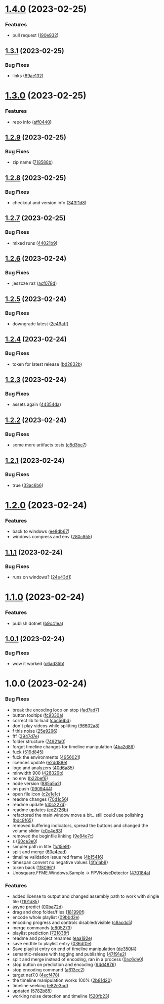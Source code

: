 # [1.4.0](https://github.com/mkorzunowicz/sem-rel-test/compare/1.3.2...1.4.0) (2023-02-25)


### Features

* pull request ([190e932](https://github.com/mkorzunowicz/sem-rel-test/commit/190e932b3845bdbe9536c3f21403a1d1dcfd0eb4))

## [1.3.1](https://github.com/mkorzunowicz/sem-rel-test/compare/1.3.0...1.3.1) (2023-02-25)


### Bug Fixes

* links ([89ae132](https://github.com/mkorzunowicz/sem-rel-test/commit/89ae132860b319c495155213479d4b79e69a2c2c))

# [1.3.0](https://github.com/mkorzunowicz/sem-rel-test/compare/1.2.9...1.3.0) (2023-02-25)


### Features

* repo info ([aff0440](https://github.com/mkorzunowicz/sem-rel-test/commit/aff044071b6b20f1756d7f7c432afe6d6bf21592))

## [1.2.9](https://github.com/mkorzunowicz/sem-rel-test/compare/1.2.8...1.2.9) (2023-02-25)


### Bug Fixes

* zip name ([718588b](https://github.com/mkorzunowicz/sem-rel-test/commit/718588be79511fa4fb469abd6301c8216664a62b))

## [1.2.8](https://github.com/mkorzunowicz/sem-rel-test/compare/1.2.7...1.2.8) (2023-02-25)


### Bug Fixes

* checkout and version info ([343f1d8](https://github.com/mkorzunowicz/sem-rel-test/commit/343f1d834af15f94268f436255602b80f4717df1))

## [1.2.7](https://github.com/mkorzunowicz/sem-rel-test/compare/1.2.6...1.2.7) (2023-02-25)


### Bug Fixes

* mixed runs ([44021b9](https://github.com/mkorzunowicz/sem-rel-test/commit/44021b9c614c1a6735cfd0505234781337af9dfa))

## [1.2.6](https://github.com/mkorzunowicz/sem-rel-test/compare/1.2.5...1.2.6) (2023-02-24)


### Bug Fixes

* jeszcze raz ([acf078d](https://github.com/mkorzunowicz/sem-rel-test/commit/acf078d1e4ca4b3ec8ce1725b47339b66a971cce))

## [1.2.5](https://github.com/mkorzunowicz/sem-rel-test/compare/1.2.4...1.2.5) (2023-02-24)


### Bug Fixes

* downgrade latest ([2e49aff](https://github.com/mkorzunowicz/sem-rel-test/commit/2e49aff00eb9e96de887a1091e70761dd5476be2))

## [1.2.4](https://github.com/mkorzunowicz/sem-rel-test/compare/1.2.3...1.2.4) (2023-02-24)


### Bug Fixes

* token for latest release ([bd2832b](https://github.com/mkorzunowicz/sem-rel-test/commit/bd2832bf16e9ed56d43923d32cbffd1ceb35ef63))

## [1.2.3](https://github.com/mkorzunowicz/sem-rel-test/compare/1.2.2...1.2.3) (2023-02-24)


### Bug Fixes

* assets again ([44354da](https://github.com/mkorzunowicz/sem-rel-test/commit/44354da4f7e7da8dff6c8e5d696f7d6657c02438))

## [1.2.2](https://github.com/mkorzunowicz/sem-rel-test/compare/1.2.1...1.2.2) (2023-02-24)


### Bug Fixes

* some more artifacts tests ([c8d3be7](https://github.com/mkorzunowicz/sem-rel-test/commit/c8d3be7026c246951a310a8bb7d5a997d5ca3477))

## [1.2.1](https://github.com/mkorzunowicz/sem-rel-test/compare/1.2.0...1.2.1) (2023-02-24)


### Bug Fixes

* <EnableWindowsTargeting>true</EnableWindowsTargeting> ([33ac6b6](https://github.com/mkorzunowicz/sem-rel-test/commit/33ac6b65e56e685f1206ba14bdf01de4f67058be))

# [1.2.0](https://github.com/mkorzunowicz/sem-rel-test/compare/1.1.1...1.2.0) (2023-02-24)


### Features

* back to windows ([ee8db67](https://github.com/mkorzunowicz/sem-rel-test/commit/ee8db67947b16ac100fc4d635bb15858692dc5ab))
* windows compress and env ([280c955](https://github.com/mkorzunowicz/sem-rel-test/commit/280c9556fe2e6778490ee9fb0cf88dd06cc7b7a7))

## [1.1.1](https://github.com/mkorzunowicz/sem-rel-test/compare/1.1.0...1.1.1) (2023-02-24)


### Bug Fixes

* runs on windows? ([24e43d1](https://github.com/mkorzunowicz/sem-rel-test/commit/24e43d1d005b831d27b67a8d016e69940a8ff91a))

# [1.1.0](https://github.com/mkorzunowicz/sem-rel-test/compare/1.0.1...1.1.0) (2023-02-24)


### Features

* publish dotnet ([b9c41ea](https://github.com/mkorzunowicz/sem-rel-test/commit/b9c41eac888bf990ddb08de1a4a5eca24382e718))

## [1.0.1](https://github.com/mkorzunowicz/sem-rel-test/compare/1.0.0...1.0.1) (2023-02-24)


### Bug Fixes

* wow it worked ([c6ad35b](https://github.com/mkorzunowicz/sem-rel-test/commit/c6ad35be90b5b1cc78bd45b5c8918c9e006a6625))

# 1.0.0 (2023-02-24)


### Bug Fixes

* break the encoding loop on stop ([fad7ad7](https://github.com/mkorzunowicz/sem-rel-test/commit/fad7ad7dfc6103617265915d89f5e51bca340ee2))
* button tooltips ([fc9330a](https://github.com/mkorzunowicz/sem-rel-test/commit/fc9330a45f662009153ed90933df0d37b4c95d85))
* correct lib to load ([cbc56bd](https://github.com/mkorzunowicz/sem-rel-test/commit/cbc56bd6dbf489992f115610e69e9a394106a3d4))
* don't play videos while splitting ([96602a8](https://github.com/mkorzunowicz/sem-rel-test/commit/96602a8915a30dc5df65f53342f1ff15dfd85b91))
* f this noise ([25e9296](https://github.com/mkorzunowicz/sem-rel-test/commit/25e9296ef909f025f24c6b4bca9aa5acbca6510b))
* fff ([3947d7e](https://github.com/mkorzunowicz/sem-rel-test/commit/3947d7e803788d97e206a9afbd54f44dae7940fa))
* folder structure ([74921a0](https://github.com/mkorzunowicz/sem-rel-test/commit/74921a08c74254d9114d6a89acac991d206a1085))
* forgot timeline changes for timeline manipulation ([4ba2d86](https://github.com/mkorzunowicz/sem-rel-test/commit/4ba2d8686ee0c523da3d32e6d87601641c12cbd4))
* fuck ([519d845](https://github.com/mkorzunowicz/sem-rel-test/commit/519d845db9d6b568f3116fa1d9bce8f8e075192c))
* fuck the environments ([4956021](https://github.com/mkorzunowicz/sem-rel-test/commit/495602180435332a8a2cd9cc9e8daffa4d1ebbda))
* licences update ([e2dd88e](https://github.com/mkorzunowicz/sem-rel-test/commit/e2dd88efcc68a1079fd67c97fe944c402e602d60))
* logo and analyzers ([40d6a85](https://github.com/mkorzunowicz/sem-rel-test/commit/40d6a855b55bd1da942c735662ce970a58443f8c))
* minwidth 900 ([428329b](https://github.com/mkorzunowicz/sem-rel-test/commit/428329b61a27598a0a86d2e3e5f78ad05907b1ad))
* no env ([b22bef6](https://github.com/mkorzunowicz/sem-rel-test/commit/b22bef645657ef8671d3fd5a345a6d9017c499fd))
* node version ([885a5a2](https://github.com/mkorzunowicz/sem-rel-test/commit/885a5a23290e13cd97fb9a79d1a1e6ef6ee8f071))
* on push ([0909444](https://github.com/mkorzunowicz/sem-rel-test/commit/09094448284edff84839dd6599eb30d373a16bed))
* open file icon ([c2e1e1c](https://github.com/mkorzunowicz/sem-rel-test/commit/c2e1e1c8eb9a915babf6880a9311cfa0e3cf949d))
* readme changes ([70d1c56](https://github.com/mkorzunowicz/sem-rel-test/commit/70d1c569563115218c250022f1c86a06aa836a37))
* readme update ([d0c2274](https://github.com/mkorzunowicz/sem-rel-test/commit/d0c22742e39d9c2a89dbdf24e729cb893c3dc409))
* readme updates ([cd2726b](https://github.com/mkorzunowicz/sem-rel-test/commit/cd2726b48ba1bf21c90269cd9716a2c32122308b))
* refactored the main window move a bit.. still could use polishing ([bdc9f65](https://github.com/mkorzunowicz/sem-rel-test/commit/bdc9f653b7bd94334649051eca97e006cab2e783))
* removed buffering indicators, spread the buttons and changed the volume slider ([c0c4e83](https://github.com/mkorzunowicz/sem-rel-test/commit/c0c4e83eecd6416177cbf6cc65668d778f822bf6))
* removed the beginfile linking ([9e84e7c](https://github.com/mkorzunowicz/sem-rel-test/commit/9e84e7c36f8caeaf5dac54837695af29f244847f))
* s ([60ce3e0](https://github.com/mkorzunowicz/sem-rel-test/commit/60ce3e0bca032f57f5bd147ba9d96ce8ad96a621))
* simpler path in title ([1c15e9f](https://github.com/mkorzunowicz/sem-rel-test/commit/1c15e9f2e2e490248a4959bd7a5c535aa99e3a5d))
* split and merge ([60a4ead](https://github.com/mkorzunowicz/sem-rel-test/commit/60a4ead9768d36c5991e71ec475dcc0c5d04b972))
* timeline validation issue red frame ([4b15416](https://github.com/mkorzunowicz/sem-rel-test/commit/4b15416d0593d9e4529e8282c7a0cf41ee369025))
* timespan convert no negative values ([4fa1ab8](https://github.com/mkorzunowicz/sem-rel-test/commit/4fa1ab846758e6dee4507a3569ccff57f2469610))
* token back ([1f80961](https://github.com/mkorzunowicz/sem-rel-test/commit/1f80961c2b6ef0acdb41cffe7f016df26e0c904a))
* Unosquare.FFME.Windows.Sample -> FPVNoiseDetector ([470184a](https://github.com/mkorzunowicz/sem-rel-test/commit/470184ab32bce8836b340ff32e810f5edf0ecf80))


### Features

* added license to output and changed assembly path to work with single file ([1101d85](https://github.com/mkorzunowicz/sem-rel-test/commit/1101d854dd9f7b684d76cb4330954b5b5c3b419b))
* async predict ([00ba72d](https://github.com/mkorzunowicz/sem-rel-test/commit/00ba72dac12fb866fd331079d2b40d2e1082e9fa))
* drag and drop folder/files ([181990f](https://github.com/mkorzunowicz/sem-rel-test/commit/181990f47749e1dcfc2c7bccd99906029ca41aa1))
* encode whole playlist ([09bbd2e](https://github.com/mkorzunowicz/sem-rel-test/commit/09bbd2e44f32742613f96855f5aa674365970fa5))
* encoding progress and controls disabled/visible ([c9acdc5](https://github.com/mkorzunowicz/sem-rel-test/commit/c9acdc5103f238c3b76914b4c601dbaf401b62a2))
* merge commands ([e805273](https://github.com/mkorzunowicz/sem-rel-test/commit/e805273165e9b909397be7259c4c1155fc1384ac))
* playlist prediction ([721838f](https://github.com/mkorzunowicz/sem-rel-test/commit/721838fa533768a7c0b0cf15cf31d500c2997cfa))
* readme and project renames ([eaa192e](https://github.com/mkorzunowicz/sem-rel-test/commit/eaa192e353817c068bcc54872b1a9bcdb243e3f3))
* save endfile to playlist entry ([036df0e](https://github.com/mkorzunowicz/sem-rel-test/commit/036df0e0631b19fae3c7c2f2ac9d1411ba3a448d))
* Save playlist entry on end of timeline manipulation ([de350f4](https://github.com/mkorzunowicz/sem-rel-test/commit/de350f47d60d9e3670b4643ba4d49e3558b70c44))
* semantic-release with tagging and publishing ([47f91e2](https://github.com/mkorzunowicz/sem-rel-test/commit/47f91e252a93a514c3ad483be29e7d97fce8c72b))
* split and merge instead of encoding, ran in a process ([0ac6de0](https://github.com/mkorzunowicz/sem-rel-test/commit/0ac6de0c14d4e89a74e6895b9284ac1e82ae69f7))
* stop button on prediction and encoding ([64d4876](https://github.com/mkorzunowicz/sem-rel-test/commit/64d4876756071c618e307b250f9c5e95a68e042a))
* stop encoding command ([a613cc2](https://github.com/mkorzunowicz/sem-rel-test/commit/a613cc26782169e19d9721f680171920745fafc6))
* target net7.0 ([4ecf478](https://github.com/mkorzunowicz/sem-rel-test/commit/4ecf4786edcebcd1edf573cfbc6ab2e6bfebaca4))
* the timeline manipulation works 100% ([2b81d20](https://github.com/mkorzunowicz/sem-rel-test/commit/2b81d2092561e4f7e8ac969a4d1c3bd7a8125d6e))
* timeline seeking ([e82e35d](https://github.com/mkorzunowicz/sem-rel-test/commit/e82e35d03828d39305fb902f420ce6581bf09454))
* updated ([5782b85](https://github.com/mkorzunowicz/sem-rel-test/commit/5782b85445f7cb30ddc866384a3e98d9a72f0118))
* working noise detection and timeline ([520fb23](https://github.com/mkorzunowicz/sem-rel-test/commit/520fb237ff1feff9c995e86c64fe9a2d33e6869d))
